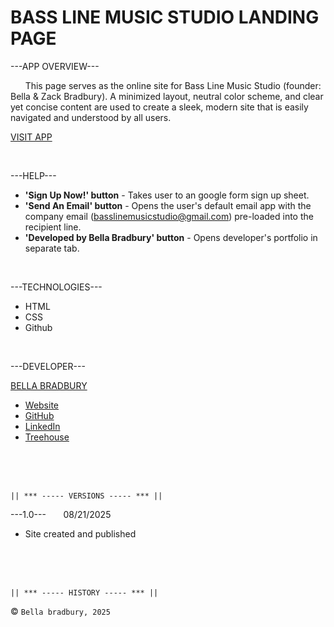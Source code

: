 # BASS LINE MUSIC STUDIO LANDING PAGE


---APP OVERVIEW---

  &nbsp; &nbsp; &nbsp; This page serves as the online site for Bass Line Music Studio (founder: Bella & Zack Bradbury). A minimized layout, neutral color scheme, and clear yet concise content are used to create a sleek, modern site that is easily navigated and understood by all users. 
  
  [VISIT APP](bellabradbury.github.io/Basic-Profile-Page/)

</br>

---HELP---
  - **'Sign Up Now!' button** - Takes user to an google form sign up sheet.
  - **'Send An Email' button** - Opens the user's default email app with the company email (basslinemusicstudio@gmail.com) pre-loaded into the recipient line.
  - **'Developed by Bella Bradbury' button** - Opens developer's portfolio in separate tab.

</br>

---TECHNOLOGIES---
  - HTML
  - CSS
  - Github

</br>

---DEVELOPER---

[BELLA BRADBURY](https://bellabradbury.github.io/)
  - [Website](https://bellabradbury.github.io/)
  - [GitHub](https://github.com/bellabradbury)
  - [LinkedIn](https://www.linkedin.com/in/bella-bradbury/)
  - [Treehouse](https://teamtreehouse.com/profiles/bellabradbury)

</br>
</br>
</br>

`|| *** ----- VERSIONS ----- *** ||`

---1.0--- &nbsp; &nbsp; &nbsp; 08/21/2025
  - Site created and published


</br>
</br>
</br>

`|| *** ----- HISTORY ----- *** ||`

&copy; `Bella bradbury, 2025`

